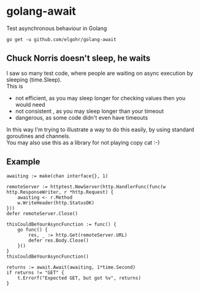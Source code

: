 # golang-await
Test asynchronous behaviour in Golang

`go get -u github.com/elgohr/golang-await`

## Chuck Norris doesn't sleep, he waits
I saw so many test code, where people are waiting on async execution by sleeping (time.Sleep).  
This is
* not efficient, as you may sleep longer for checking values then you would need
* not consistent , as you may sleep longer than your timeout
* dangerous, as some code didn't even have timeouts

In this way I'm trying to illustrate a way to do this easily, by using standard goroutines and channels.  
You may also use this as a library for not playing copy cat :-)

## Example
```
awaiting := make(chan interface{}, 1)

remoteServer := httptest.NewServer(http.HandlerFunc(func(w http.ResponseWriter, r *http.Request) {
	awaiting <- r.Method
	w.WriteHeader(http.StatusOK)
}))
defer remoteServer.Close()

thisCouldBeYourAsyncFunction := func() {
	go func() {
		res, _ := http.Get(remoteServer.URL)
		defer res.Body.Close()
	}()
}
thisCouldBeYourAsyncFunction()

returns := await.Await(awaiting, 1*time.Second)
if returns != "GET" {
	t.Errorf("Expected GET, but got %v", returns)
}
```
